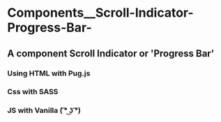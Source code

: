 # Components__Scroll-Indicator-Progress-Bar-

## A component Scroll Indicator or 'Progress Bar'

### Using HTML with Pug.js
### Css with SASS
### JS  with Vanilla  ( ͡° ͜ʖ ͡°) 
